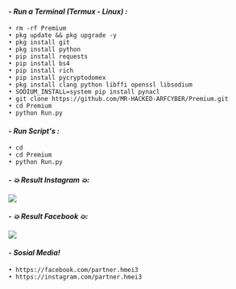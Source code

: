 #### - *Run a Terminal (Termux - Linux) :*

    • rm -rf Premium
    • pkg update && pkg upgrade -y
    • pkg install git
    • pkg install python
    • pip install requests
    • pip install bs4
    • pip install rich
    • pip install pycryptodomex
    • pkg install clang python libffi openssl libsodium
    • SODIUM_INSTALL=system pip install pynacl
    • git clone https://github.com/MR-HACKED-ARFCYBER/Premium.git
    • cd Premium
    • python Run.py

#### - *Run Script's :*

    • cd
    • cd Premium
    • python Run.py    

#### - *💥 Result Instagram 💥:*

<p align="left">
  <img src="https://github.com/ZoraaCode/Premium/blob/main/support/image/Screenshot_2024-03-25-16-34-32-16_84d3000e3f4017145260f7618db1d683.jpg" />
</p>

#### - *💥 Result Facebook 💥:*

<p align="left">
  <img src="https://github.com/ZoraaCode/Premium/blob/main/support/image/IMG-20240311-WA0088(1).jpg" />
</p>

#### - *Sosial Media!*

    • https://facebook.com/partner.hmei3
    • https://instagram.com/partner.hmei3
